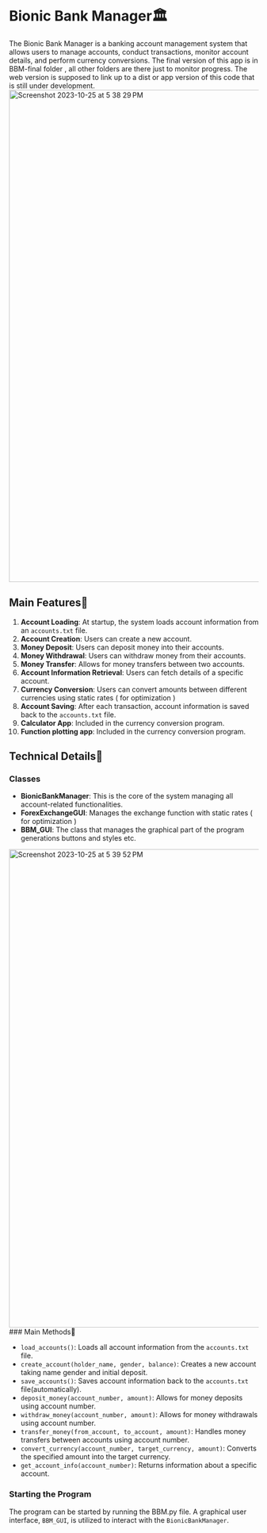 # Bionic Bank Manager🏛

The Bionic Bank Manager is a  banking account management system that allows users to manage  accounts, conduct transactions, monitor  account details, and perform currency conversions.
The final version of this app is in BBM-final folder , all other folders are there just to monitor progress.
The web version is supposed to link up to a dist or app version of this code that is still under development.
<img width="993" alt="Screenshot 2023-10-25 at 5 38 29 PM" src="https://github.com/CollectorsObservatory/Bionic-Bank-Manager-System/assets/126903635/dd574698-26bc-4094-bbbc-b932dd4fade2">


## Main Features🚀

1. **Account Loading**: At startup, the system loads account information from an `accounts.txt` file.
2. **Account Creation**: Users can create a new account.
3. **Money Deposit**: Users can deposit money into their accounts.
4. **Money Withdrawal**: Users can withdraw money from their accounts.
5. **Money Transfer**: Allows for money transfers between two accounts.
6. **Account Information Retrieval**: Users can fetch details of a specific account.
7. **Currency Conversion**: Users can convert amounts between different currencies using static rates ( for optimization )
8. **Account Saving**: After each transaction, account information is saved back to the `accounts.txt` file.
9. **Calculator App**: Included in the currency conversion program.
10. **Function plotting app**: Included in the currency conversion program.

## Technical Details🚀

### Classes

- **BionicBankManager**: This is the core of the system managing all account-related functionalities.
- **ForexExchangeGUI**: Manages the exchange function with static rates ( for optimization )
- **BBM_GUI**: The class that manages the graphical part of the program generations buttons and styles etc.
<img width="965" alt="Screenshot 2023-10-25 at 5 39 52 PM" src="https://github.com/CollectorsObservatory/Bionic-Bank-Manager-System/assets/126903635/e4f8b4e4-704c-46d2-ba7d-1f53eb6eb167">
### Main Methods🚀

- `load_accounts()`: Loads all account information from the `accounts.txt` file.
- `create_account(holder_name, gender, balance)`: Creates a new account taking name gender and initial deposit.
- `save_accounts()`: Saves account information back to the `accounts.txt` file(automatically).
- `deposit_money(account_number, amount)`: Allows for money deposits using account number.
- `withdraw_money(account_number, amount)`: Allows for money withdrawals using account number.
- `transfer_money(from_account, to_account, amount)`: Handles money transfers between accounts using account number.
- `convert_currency(account_number, target_currency, amount)`: Converts the specified amount into the target currency.
- `get_account_info(account_number)`: Returns information about a specific account.

### Starting the Program

The program can be started by running the BBM.py file. A graphical user interface, `BBM_GUI`, is utilized to interact with the `BionicBankManager`.
